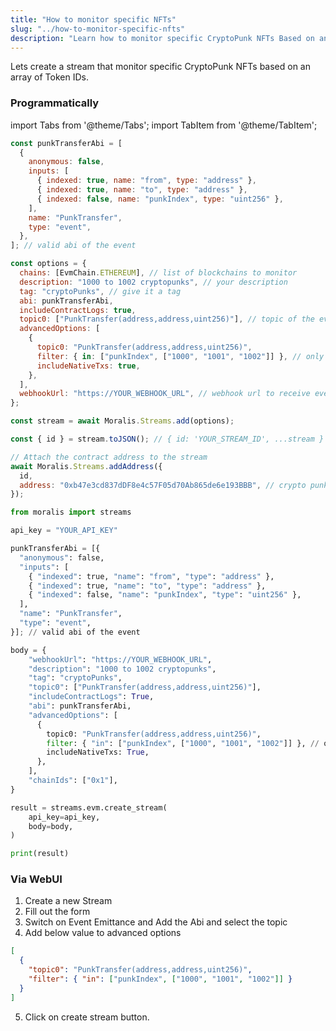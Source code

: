 ```yaml
---
title: "How to monitor specific NFTs"
slug: "../how-to-monitor-specific-nfts"
description: "Learn how to monitor specific CryptoPunk NFTs Based on an array of Token IDs using Moralis Streams API."
---
```


Lets create a stream that monitor specific CryptoPunk NFTs based on an array of Token IDs.

### Programmatically

import Tabs from '@theme/Tabs';
import TabItem from '@theme/TabItem';

<Tabs>
<TabItem value="js" label="JavaScript">

```javascript
const punkTransferAbi = [
  {
    anonymous: false,
    inputs: [
      { indexed: true, name: "from", type: "address" },
      { indexed: true, name: "to", type: "address" },
      { indexed: false, name: "punkIndex", type: "uint256" },
    ],
    name: "PunkTransfer",
    type: "event",
  },
]; // valid abi of the event

const options = {
  chains: [EvmChain.ETHEREUM], // list of blockchains to monitor
  description: "1000 to 1002 cryptopunks", // your description
  tag: "cryptoPunks", // give it a tag
  abi: punkTransferAbi,
  includeContractLogs: true,
  topic0: ["PunkTransfer(address,address,uint256)"], // topic of the event
  advancedOptions: [
    {
      topic0: "PunkTransfer(address,address,uint256)",
      filter: { in: ["punkIndex", ["1000", "1001", "1002"]] }, // only receive transfer events if the token id is 1000/1001/1002
      includeNativeTxs: true,
    },
  ],
  webhookUrl: "https://YOUR_WEBHOOK_URL", // webhook url to receive events,
};

const stream = await Moralis.Streams.add(options);

const { id } = stream.toJSON(); // { id: 'YOUR_STREAM_ID', ...stream }

// Attach the contract address to the stream
await Moralis.Streams.addAddress({
  id,
  address: "0xb47e3cd837dDF8e4c57F05d70Ab865de6e193BBB", // crypto punks address
});
```

</TabItem>
<TabItem value="py" label="Python">

```python Python
from moralis import streams

api_key = "YOUR_API_KEY"

punkTransferAbi = [{
  "anonymous": false,
  "inputs": [
    { "indexed": true, "name": "from", "type": "address" },
    { "indexed": true, "name": "to", "type": "address" },
    { "indexed": false, "name": "punkIndex", "type": "uint256" },
  ],
  "name": "PunkTransfer",
  "type": "event",
}]; // valid abi of the event

body = {
    "webhookUrl": "https://YOUR_WEBHOOK_URL",
    "description": "1000 to 1002 cryptopunks",
    "tag": "cryptoPunks",
    "topic0": ["PunkTransfer(address,address,uint256)"],
    "includeContractLogs": True,
    "abi": punkTransferAbi,
    "advancedOptions": [
      {
        topic0: "PunkTransfer(address,address,uint256)",
        filter: { "in": ["punkIndex", ["1000", "1001", "1002"]] }, // only receive transfer events if the token id is 1000/1001/1002
        includeNativeTxs: True,
      },
    ],
    "chainIds": ["0x1"],
}

result = streams.evm.create_stream(
    api_key=api_key,
    body=body,
)

print(result)
```

</TabItem>
</Tabs>

### Via WebUI

1. Create a new Stream
2. Fill out the form
3. Switch on Event Emittance and Add the Abi and select the topic
4. Add below value to advanced options

```json
[
  {
    "topic0": "PunkTransfer(address,address,uint256)",
    "filter": { "in": ["punkIndex", ["1000", "1001", "1002"]] }
  }
]
```

5. Click on create stream button.
